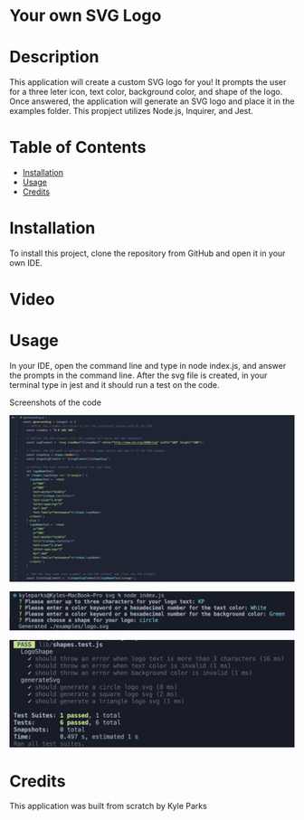 # Your own SVG Logo

# Description

This application will create a custom SVG logo for you! It prompts the user for a three leter icon, text color, background color, and shape of the logo. Once answered, the application will generate an SVG logo and place it in the examples folder. This propject utilizes Node.js, Inquirer, and Jest.

# Table of Contents
* [Installation](#installation)
* [Usage](#usage)
* [Credits](#credits)

# Installation

To install this project, clone the repository from GitHub and open it in your own IDE.

# Video


# Usage

In your IDE, open the command line and type in node index.js, and answer the prompts in the command line. After the svg file is created, in your terminal type in jest and it should run a test on the code. 

Screenshots of the code

![first](images/first.jpg)

![second](images/second.jpg)

![third](images/third.jpg)

# Credits

This application was built from scratch by Kyle Parks